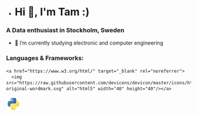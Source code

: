 - <h1 align="left">Hi 👋, I'm Tam :) </h1> 
<h3 align="left">A Data enthusiast in Stockholm, Sweden</h3>

- 🌱 I’m currently studying electronic and computer engineering


</p>
<p>
 <h3 align="left">Languages & Frameworks:</h3>
 
<p align="left">
 
    <a href="https://www.w3.org/html/" target="_blank" rel="noreferrer"> 
      <img src="https://raw.githubusercontent.com/devicons/devicon/master/icons/html5/html5-original-wordmark.svg" alt="html5" width="40" height="40"/></a>
   

   <a href="https://www.python.org" target="_blank" rel="noreferrer"> 
    <img src="https://raw.githubusercontent.com/devicons/devicon/master/icons/python/python-original.svg" alt="python" width="40" height="40"/> 

</p>
</p>

